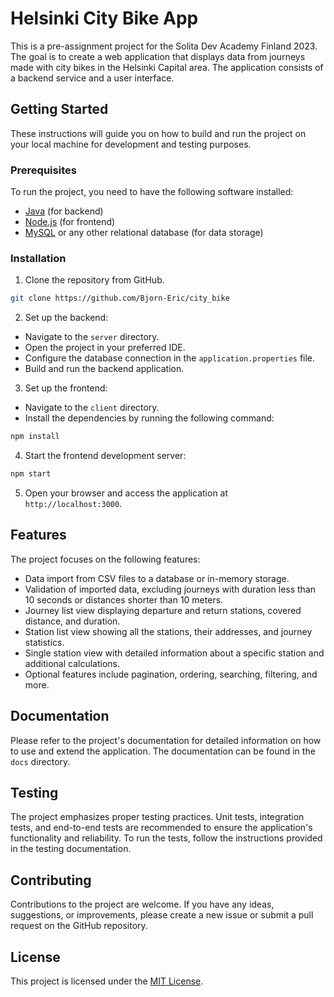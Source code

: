 # Helsinki City Bike App

This is a pre-assignment project for the Solita Dev Academy Finland 2023. The goal is to create a web application that displays data from journeys made with city bikes in the Helsinki Capital area. The application consists of a backend service and a user interface.

## Getting Started

These instructions will guide you on how to build and run the project on your local machine for development and testing purposes.

### Prerequisites

To run the project, you need to have the following software installed:

- [Java](https://www.java.com/en/) (for backend)
- [Node.js](https://nodejs.org/) (for frontend)
- [MySQL](https://www.mysql.com/) or any other relational database (for data storage)

### Installation

1. Clone the repository from GitHub.

```bash
git clone https://github.com/Bjorn-Eric/city_bike
```

2. Set up the backend:

- Navigate to the `server` directory.
- Open the project in your preferred IDE.
- Configure the database connection in the `application.properties` file.
- Build and run the backend application.

3. Set up the frontend:

- Navigate to the `client` directory.
- Install the dependencies by running the following command:

```bash
npm install
```

4. Start the frontend development server:

```bash
npm start
```

5. Open your browser and access the application at `http://localhost:3000`.

## Features

The project focuses on the following features:

- Data import from CSV files to a database or in-memory storage.
- Validation of imported data, excluding journeys with duration less than 10 seconds or distances shorter than 10 meters.
- Journey list view displaying departure and return stations, covered distance, and duration.
- Station list view showing all the stations, their addresses, and journey statistics.
- Single station view with detailed information about a specific station and additional calculations.
- Optional features include pagination, ordering, searching, filtering, and more.

## Documentation

Please refer to the project's documentation for detailed information on how to use and extend the application. The documentation can be found in the `docs` directory.

## Testing

The project emphasizes proper testing practices. Unit tests, integration tests, and end-to-end tests are recommended to ensure the application's functionality and reliability. To run the tests, follow the instructions provided in the testing documentation.

## Contributing

Contributions to the project are welcome. If you have any ideas, suggestions, or improvements, please create a new issue or submit a pull request on the GitHub repository.

## License

This project is licensed under the [MIT License](https://opensource.org/licenses/MIT).